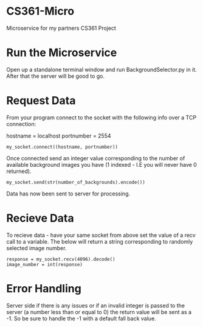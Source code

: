 # CS361-Micro
Microservice for my partners CS361 Project

# Run the Microservice
Open up a standalone terminal window and run BackgroundSelector.py in it. After that the server will be good to go.

# Request Data
From your program connect to the socket with the following info over a TCP connection:

hostname = localhost
portnumber = 2554

```my_socket.connect((hostname, portnumber))```

Once connected send an integer value corresponding to the number of available background images you have (1 indexed - I.E you will never have 0 returned).

```my_socket.send(str(number_of_backgrounds).encode())```

Data has now been sent to server for processing.

# Recieve Data

To recieve data - have your same socket from above set the value of a recv call to a variable. The below will return a string corresponding to randomly selected image number.

```
response = my_socket.recv(4096).decode()
image_number = int(response)
```

# Error Handling
Server side if there is any issues or if an invalid integer is passed to the server (a number less than or equal to 0) the return value will be sent as a -1. So be sure to handle the -1 with a default fall back value.
